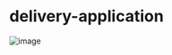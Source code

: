 # delivery-application
![image](https://github.com/yezyaa/delivery-application/assets/82196217/5dcf2bba-ed08-45df-8412-f485aac50f54)
